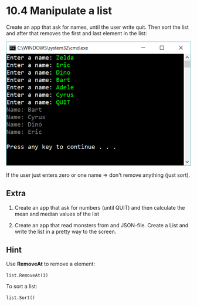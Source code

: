 ﻿# 10.4 Manipulate a list

Create an app that ask for names, until the user write quit. Then sort the list and after that removes the first and last element in the list: 

![40](Images/40.png)

If the user just enters zero or one name => don't remove anything (just sort).

## Extra

1. Create an app that ask for numbers (until QUIT) and then calculate the mean and median values of the list

2. Create an app that read monsters from and JSON-file. Create a List<Monster> and write the list in a pretty way to the screen.


## Hint

Use **RemoveAt** to remove a element:

    list.RemoveAt(3)

To sort a list:

    list.Sort()